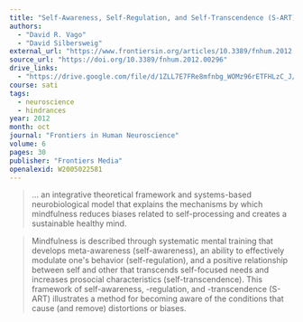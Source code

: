 ```yaml
---
title: "Self-Awareness, Self-Regulation, and Self-Transcendence (S-ART): A Framework for Understanding the Neurobiological Mechanisms of Mindfulness"
authors:
  - "David R. Vago"
  - "David Silbersweig"
external_url: "https://www.frontiersin.org/articles/10.3389/fnhum.2012.00296/pdf"
source_url: "https://doi.org/10.3389/fnhum.2012.00296"
drive_links:
  - "https://drive.google.com/file/d/1ZLL7E7FRe8mfnbg_WOMz96rETFHLzC_J/view?usp=drivesdk"
course: sati
tags:
  - neuroscience
  - hindrances
year: 2012
month: oct
journal: "Frontiers in Human Neuroscience"
volume: 6
pages: 30
publisher: "Frontiers Media"
openalexid: W2005022581
---
```


> … an integrative theoretical framework and systems-based neurobiological model that explains the mechanisms by which mindfulness reduces biases related to self-processing and creates a sustainable healthy mind.

> Mindfulness is described through systematic mental training that develops meta-awareness (self-awareness), an ability to effectively modulate one's behavior (self-regulation), and a positive relationship between self and other that transcends self-focused needs and increases prosocial characteristics (self-transcendence).
> This framework of self-awareness, -regulation, and -transcendence (S-ART) illustrates a method for becoming aware of the conditions that cause (and remove) distortions or biases.
